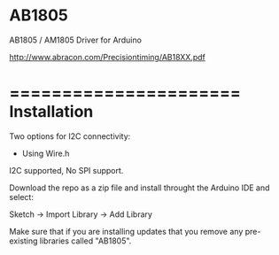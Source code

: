 AB1805
======

AB1805 / AM1805 Driver for Arduino

http://www.abracon.com/Precisiontiming/AB18XX.pdf

======================
Installation
======================
Two options for I2C connectivity:
- Using Wire.h


I2C supported, No SPI support.

Download the repo as a zip file and install throught the Arduino IDE and select:

Sketch -> Import Library -> Add Library

Make sure that if you are installing updates that you remove any pre-existing libraries called "AB1805".

